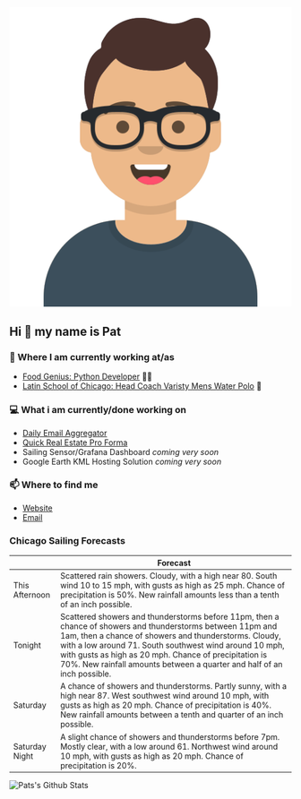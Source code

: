 [![Social banner for p-j-falconer](https://raw.githubusercontent.com/P-J-FALCONER/P-J-FALCONER/master/assets/avataaars.svg)](https://patfalconer.com/)
## Hi :wave: my name is Pat

### 💼 Where I am currently working at/as
- [Food Genius: Python Developer](https://getfoodgenius.com/) 🍔🐍
- [Latin School of Chicago: Head Coach Varisty Mens Water Polo](https://www.latinschool.org/) 🤽


### 💻 What i am currently/done working on
 - [Daily Email Aggregator](https://github.com/P-J-FALCONER/dott_daily_mail)
 - [Quick Real Estate Pro Forma](https://github.com/P-J-FALCONER/henry)
 - Sailing Sensor/Grafana Dashboard *coming very soon*
 - Google Earth KML Hosting Solution *coming very soon*

### 📫 Where to find me
 - [Website](https://patfalconer.com/)
 - [Email](mailto:patrick.j.falconer@gmail.com)


### Chicago Sailing Forecasts
|   | Forecast  |
|---|---|
| This Afternoon | Scattered rain showers. Cloudy, with a high near 80. South wind 10 to 15 mph, with gusts as high as 25 mph. Chance of precipitation is 50%. New rainfall amounts less than a tenth of an inch possible. |
| Tonight | Scattered showers and thunderstorms before 11pm, then a chance of showers and thunderstorms between 11pm and 1am, then a chance of showers and thunderstorms. Cloudy, with a low around 71. South southwest wind around 10 mph, with gusts as high as 20 mph. Chance of precipitation is 70%. New rainfall amounts between a quarter and half of an inch possible. |
| Saturday | A chance of showers and thunderstorms. Partly sunny, with a high near 87. West southwest wind around 10 mph, with gusts as high as 20 mph. Chance of precipitation is 40%. New rainfall amounts between a tenth and quarter of an inch possible. |
| Saturday Night | A slight chance of showers and thunderstorms before 7pm. Mostly clear, with a low around 61. Northwest wind around 10 mph, with gusts as high as 20 mph. Chance of precipitation is 20%. |

![Pats's Github Stats](https://github-readme-stats.vercel.app/api?username=p-j-falconer&show_icons=true&theme=radical)
